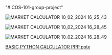 "# COS-101-group-project" 

![MARKET CALCULATOR 10_02_2024 16_25_43](https://github.com/IsaacAkpasu006/COS-101-group-project/assets/150260993/0795f7fd-0d71-4688-95fb-5d6b5d66d8c1)

![MARKET CALCULATOR 10_02_2024 16_28_45](https://github.com/IsaacAkpasu006/COS-101-group-project/assets/150260993/f6ce1222-c85e-4749-b135-726a0c7a4f21)

![MARKET CALCULATOR 10_02_2024 16_28_49](https://github.com/IsaacAkpasu006/COS-101-group-project/assets/150260993/8457b0f6-8b3e-497c-9547-f30c51978a1a)

[BASIC PYTHON CALCULATOR PPP.pptx](https://github.com/IsaacAkpasu006/COS-101-group-project/files/14233662/BASIC.PYTHON.CALCULATOR.PPP.pptx)
